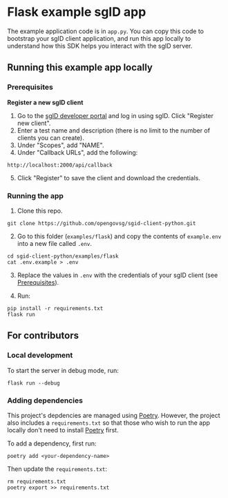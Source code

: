 # Flask example sgID app

The example application code is in `app.py`. You can copy this code to bootstrap your sgID client application, and run this app locally to understand how this SDK helps you interact with the sgID server.

## Running this example app locally

### Prerequisites

**Register a new sgID client**

1. Go to the [sgID developer portal](https://developer.id.gov.sg) and log in using sgID. Click "Register new client".
2. Enter a test name and description (there is no limit to the number of clients you can create).
3. Under "Scopes", add "NAME".
4. Under "Callback URLs", add the following:

```
http://localhost:2000/api/callback
```

5. Click "Register" to save the client and download the credentials.

### Running the app

1. Clone this repo.

```
git clone https://github.com/opengovsg/sgid-client-python.git
```

2. Go to this folder (`examples/flask`) and copy the contents of `example.env` into a new file called `.env`.

```
cd sgid-client-python/examples/flask
cat .env.example > .env
```

3. Replace the values in `.env` with the credentials of your sgID client (see [Prerequisites](#prerequisites)).

4. Run:

```
pip install -r requirements.txt
flask run
```

## For contributors

### Local development

To start the server in debug mode, run:

```
flask run --debug
```

### Adding dependencies

This project's depdencies are managed using [Poetry](https://python-poetry.org/). However, the project also includes a `requirements.txt` so that those who wish to run the app locally don't need to install [Poetry](https://python-poetry.org/) first.

To add a dependency, first run:

```
poetry add <your-dependency-name>
```

Then update the `requirements.txt`:

```
rm requirements.txt
poetry export >> requirements.txt
```
